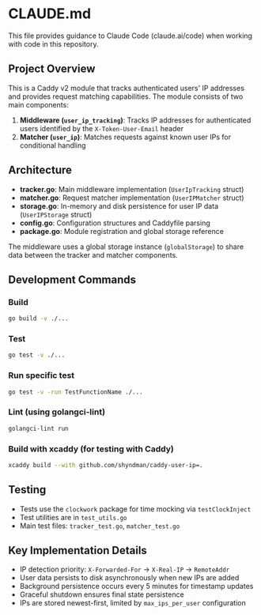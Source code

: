 # CLAUDE.md

This file provides guidance to Claude Code (claude.ai/code) when working with code in this repository.

## Project Overview

This is a Caddy v2 module that tracks authenticated users' IP addresses and provides request matching capabilities. The module consists of two main components:

1. **Middleware (`user_ip_tracking`)**: Tracks IP addresses for authenticated users identified by the `X-Token-User-Email` header
2. **Matcher (`user_ip`)**: Matches requests against known user IPs for conditional handling

## Architecture

- **tracker.go**: Main middleware implementation (`UserIpTracking` struct)
- **matcher.go**: Request matcher implementation (`UserIPMatcher` struct)  
- **storage.go**: In-memory and disk persistence for user IP data (`UserIPStorage` struct)
- **config.go**: Configuration structures and Caddyfile parsing
- **package.go**: Module registration and global storage reference

The middleware uses a global storage instance (`globalStorage`) to share data between the tracker and matcher components.

## Development Commands

### Build
```bash
go build -v ./...
```

### Test
```bash
go test -v ./...
```

### Run specific test
```bash
go test -v -run TestFunctionName ./...
```

### Lint (using golangci-lint)
```bash
golangci-lint run
```

### Build with xcaddy (for testing with Caddy)
```bash
xcaddy build --with github.com/shyndman/caddy-user-ip=.
```

## Testing

- Tests use the `clockwork` package for time mocking via `testClockInject`
- Test utilities are in `test_utils.go`
- Main test files: `tracker_test.go`, `matcher_test.go`

## Key Implementation Details

- IP detection priority: `X-Forwarded-For` → `X-Real-IP` → `RemoteAddr`
- User data persists to disk asynchronously when new IPs are added
- Background persistence occurs every 5 minutes for timestamp updates
- Graceful shutdown ensures final state persistence
- IPs are stored newest-first, limited by `max_ips_per_user` configuration